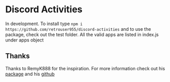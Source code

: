 # Discord Activities

In development. To install type `npm i https://github.com/retrouser955/discord-activities` and to use the package, check out the test folder. All the valid apps are listed in index.js under apps object

## Thanks

Thanks to RemyK888 for the inspiration. For more information check out his [package](https://github.com/RemyK888/discord-together) and his [github](https://github.com/RemyK888/)